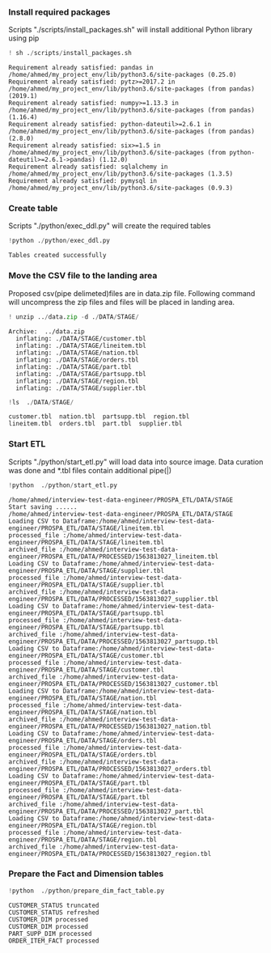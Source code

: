 
### Install required packages

Scripts "./scripts/install_packages.sh" will install additional Python library using pip


```python
! sh ./scripts/install_packages.sh
```

    Requirement already satisfied: pandas in /home/ahmed/my_project_env/lib/python3.6/site-packages (0.25.0)
    Requirement already satisfied: pytz>=2017.2 in /home/ahmed/my_project_env/lib/python3.6/site-packages (from pandas) (2019.1)
    Requirement already satisfied: numpy>=1.13.3 in /home/ahmed/my_project_env/lib/python3.6/site-packages (from pandas) (1.16.4)
    Requirement already satisfied: python-dateutil>=2.6.1 in /home/ahmed/my_project_env/lib/python3.6/site-packages (from pandas) (2.8.0)
    Requirement already satisfied: six>=1.5 in /home/ahmed/my_project_env/lib/python3.6/site-packages (from python-dateutil>=2.6.1->pandas) (1.12.0)
    Requirement already satisfied: sqlalchemy in /home/ahmed/my_project_env/lib/python3.6/site-packages (1.3.5)
    Requirement already satisfied: pymysql in /home/ahmed/my_project_env/lib/python3.6/site-packages (0.9.3)


### Create table
Scripts "./python/exec_ddl.py" will create the required tables 


```python
!python ./python/exec_ddl.py
```

    Tables created successfully


###  Move the CSV file to the landing area
Proposed csv(pipe delimeted)files are in data.zip file. Following command will uncompress the zip files and files will be placed in landing area.


```python
! unzip ../data.zip -d ./DATA/STAGE/
```

    Archive:  ../data.zip
      inflating: ./DATA/STAGE/customer.tbl  
      inflating: ./DATA/STAGE/lineitem.tbl  
      inflating: ./DATA/STAGE/nation.tbl  
      inflating: ./DATA/STAGE/orders.tbl  
      inflating: ./DATA/STAGE/part.tbl   
      inflating: ./DATA/STAGE/partsupp.tbl  
      inflating: ./DATA/STAGE/region.tbl  
      inflating: ./DATA/STAGE/supplier.tbl  



```python
!ls  ./DATA/STAGE/
```

    customer.tbl  nation.tbl  partsupp.tbl	region.tbl
    lineitem.tbl  orders.tbl  part.tbl	supplier.tbl


### Start ETL
Scripts "./python/start_etl.py" will load data into source image. Data curation was done and *.tbl files contain additional pipe(|)


```python
!python  ./python/start_etl.py
```

    /home/ahmed/interview-test-data-engineer/PROSPA_ETL/DATA/STAGE
    Start saving ......
    /home/ahmed/interview-test-data-engineer/PROSPA_ETL/DATA/STAGE
    Loading CSV to Dataframe:/home/ahmed/interview-test-data-engineer/PROSPA_ETL/DATA/STAGE/lineitem.tbl
    processed_file :/home/ahmed/interview-test-data-engineer/PROSPA_ETL/DATA/STAGE/lineitem.tbl
    archived_file :/home/ahmed/interview-test-data-engineer/PROSPA_ETL/DATA/PROCESSED/1563813027_lineitem.tbl
    Loading CSV to Dataframe:/home/ahmed/interview-test-data-engineer/PROSPA_ETL/DATA/STAGE/supplier.tbl
    processed_file :/home/ahmed/interview-test-data-engineer/PROSPA_ETL/DATA/STAGE/supplier.tbl
    archived_file :/home/ahmed/interview-test-data-engineer/PROSPA_ETL/DATA/PROCESSED/1563813027_supplier.tbl
    Loading CSV to Dataframe:/home/ahmed/interview-test-data-engineer/PROSPA_ETL/DATA/STAGE/partsupp.tbl
    processed_file :/home/ahmed/interview-test-data-engineer/PROSPA_ETL/DATA/STAGE/partsupp.tbl
    archived_file :/home/ahmed/interview-test-data-engineer/PROSPA_ETL/DATA/PROCESSED/1563813027_partsupp.tbl
    Loading CSV to Dataframe:/home/ahmed/interview-test-data-engineer/PROSPA_ETL/DATA/STAGE/customer.tbl
    processed_file :/home/ahmed/interview-test-data-engineer/PROSPA_ETL/DATA/STAGE/customer.tbl
    archived_file :/home/ahmed/interview-test-data-engineer/PROSPA_ETL/DATA/PROCESSED/1563813027_customer.tbl
    Loading CSV to Dataframe:/home/ahmed/interview-test-data-engineer/PROSPA_ETL/DATA/STAGE/nation.tbl
    processed_file :/home/ahmed/interview-test-data-engineer/PROSPA_ETL/DATA/STAGE/nation.tbl
    archived_file :/home/ahmed/interview-test-data-engineer/PROSPA_ETL/DATA/PROCESSED/1563813027_nation.tbl
    Loading CSV to Dataframe:/home/ahmed/interview-test-data-engineer/PROSPA_ETL/DATA/STAGE/orders.tbl
    processed_file :/home/ahmed/interview-test-data-engineer/PROSPA_ETL/DATA/STAGE/orders.tbl
    archived_file :/home/ahmed/interview-test-data-engineer/PROSPA_ETL/DATA/PROCESSED/1563813027_orders.tbl
    Loading CSV to Dataframe:/home/ahmed/interview-test-data-engineer/PROSPA_ETL/DATA/STAGE/part.tbl
    processed_file :/home/ahmed/interview-test-data-engineer/PROSPA_ETL/DATA/STAGE/part.tbl
    archived_file :/home/ahmed/interview-test-data-engineer/PROSPA_ETL/DATA/PROCESSED/1563813027_part.tbl
    Loading CSV to Dataframe:/home/ahmed/interview-test-data-engineer/PROSPA_ETL/DATA/STAGE/region.tbl
    processed_file :/home/ahmed/interview-test-data-engineer/PROSPA_ETL/DATA/STAGE/region.tbl
    archived_file :/home/ahmed/interview-test-data-engineer/PROSPA_ETL/DATA/PROCESSED/1563813027_region.tbl


###  Prepare the Fact and Dimension tables



```python
!python  ./python/prepare_dim_fact_table.py	
```

    CUSTOMER_STATUS truncated
    CUSTOMER_STATUS refreshed
    CUSTOMER_DIM processed
    CUSTOMER_DIM processed
    PART_SUPP_DIM processed
    ORDER_ITEM_FACT processed



```python

```
